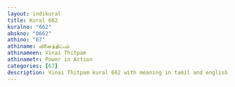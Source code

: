 ```yaml
---
layout: indikural
title: Kural 662
kuralno: "662"
abskno: "0662"
athino: "67"
athiname: வினைத்திட்பம்
athinameen: Vinai Thitpam
athinametr: Power in Action
categories: [67]
description: Vinai Thitpam kural 662 with meaning in tamil and english 
---
```


